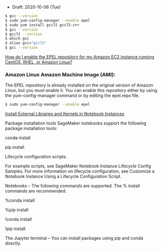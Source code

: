 * Draft: 2020-10-06 (Tue)


```bash
$ gcc --version
$ sudo yum-config-manager --enable epel
$ sudo yum install gcc72 gcc72-c++
$ gcc --version
$ gcc72 --version
$ which gcc
$ alias gcc="gcc72"
$ gcc --version
```

[How do I enable the EPEL repository for my Amazon EC2 instance running CentOS, RHEL, or Amazon Linux?](https://aws.amazon.com/premiumsupport/knowledge-center/ec2-enable-epel/?nc1=h_ls)

### Amazon Linux Amazon Machine Image (AMI):
The EPEL repository is already installed on the original version of Amazon Linux, but you must enable it. You can enable this repository either by using the yum-config-manager command or by editing the epel.repo file.
```bash
$ sudo yum-config-manager --enable epel
```


[Install External Libraries and Kernels in Notebook Instances](https://docs.aws.amazon.com/sagemaker/latest/dg/nbi-add-external.html)

Package installation tools
SageMaker notebooks support the following package installation tools:

conda install

pip install

Lifecycle configuration scripts.

For example scripts, see SageMaker Notebook Instance Lifecycle Config Samples. For more information on lifecycle configuration, see Customize a Notebook Instance Using a Lifecycle Configuration Script.

Notebooks – The following commands are supported. The % install commands are recommended.

%conda install

%pip install

!conda install

!pip install

The Jupyter terminal – You can install packages using pip and conda directly.


